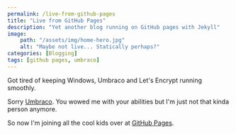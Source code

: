 ```yaml
---
permalink: /live-from-github-pages
title: "Live from GitHub Pages"
description: "Yet another blog running on GitHub pages with Jekyll"
image:
    path: "/assets/img/home-hero.jpg"
    alt: "Maybe not live... Statically perhaps?"
categories: [Blogging]
tags: [github pages, umbraco]
---
```


Got tired of keeping Windows, Umbraco and Let's Encrypt running smoothly.

Sorry [Umbraco](https://umbraco.com/ "Umbraco"). You wowed me with your abilities but I'm just not that kinda person anymore.

So now I'm joining all the cool kids over at [GitHub Pages](https://pages.github.com/ "GitHub Pages").
